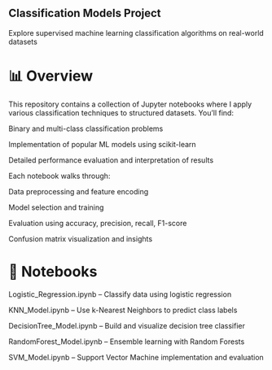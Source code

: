 ## Classification Models Project
Explore supervised machine learning classification algorithms on real-world datasets

# 📊 Overview
This repository contains a collection of Jupyter notebooks where I apply various classification techniques to structured datasets. You’ll find:

Binary and multi-class classification problems

Implementation of popular ML models using scikit-learn

Detailed performance evaluation and interpretation of results

Each notebook walks through:

Data preprocessing and feature encoding

Model selection and training

Evaluation using accuracy, precision, recall, F1-score

Confusion matrix visualization and insights

# 🧪 Notebooks
Logistic_Regression.ipynb – Classify data using logistic regression

KNN_Model.ipynb – Use k-Nearest Neighbors to predict class labels

DecisionTree_Model.ipynb – Build and visualize decision tree classifier

RandomForest_Model.ipynb – Ensemble learning with Random Forests

SVM_Model.ipynb – Support Vector Machine implementation and evaluation

